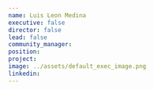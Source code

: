 ```yaml
---
name: Luis Leon Medina
executive: false
director: false
lead: false
community_manager:   
position:  
project:  
image: ../assets/default_exec_image.png
linkedin: 
---
```

